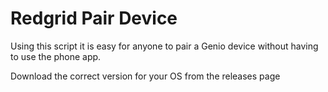 # Redgrid Pair Device

Using this script it is easy for anyone to pair a Genio device without having to use the phone app.

Download the correct version for your OS from the releases page